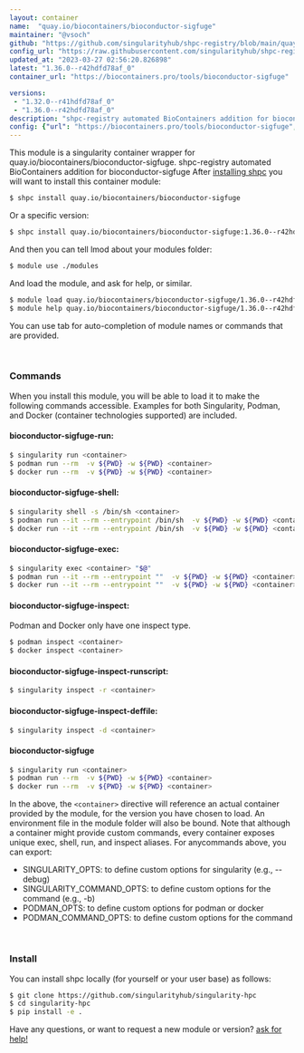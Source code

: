 ```yaml
---
layout: container
name:  "quay.io/biocontainers/bioconductor-sigfuge"
maintainer: "@vsoch"
github: "https://github.com/singularityhub/shpc-registry/blob/main/quay.io/biocontainers/bioconductor-sigfuge/container.yaml"
config_url: "https://raw.githubusercontent.com/singularityhub/shpc-registry/main/quay.io/biocontainers/bioconductor-sigfuge/container.yaml"
updated_at: "2023-03-27 02:56:20.826898"
latest: "1.36.0--r42hdfd78af_0"
container_url: "https://biocontainers.pro/tools/bioconductor-sigfuge"

versions:
 - "1.32.0--r41hdfd78af_0"
 - "1.36.0--r42hdfd78af_0"
description: "shpc-registry automated BioContainers addition for bioconductor-sigfuge"
config: {"url": "https://biocontainers.pro/tools/bioconductor-sigfuge", "maintainer": "@vsoch", "description": "shpc-registry automated BioContainers addition for bioconductor-sigfuge", "latest": {"1.36.0--r42hdfd78af_0": "sha256:b780d9a17811df414dbd219788248eb024a3f2386d581004833f6e161e8045e5"}, "tags": {"1.32.0--r41hdfd78af_0": "sha256:310f5b8f9a90f01d53c1f2e1eec674ac7586bc724d096d64e80736869988ac8c", "1.36.0--r42hdfd78af_0": "sha256:b780d9a17811df414dbd219788248eb024a3f2386d581004833f6e161e8045e5"}, "docker": "quay.io/biocontainers/bioconductor-sigfuge"}
---
```


This module is a singularity container wrapper for quay.io/biocontainers/bioconductor-sigfuge.
shpc-registry automated BioContainers addition for bioconductor-sigfuge
After [installing shpc](#install) you will want to install this container module:


```bash
$ shpc install quay.io/biocontainers/bioconductor-sigfuge
```

Or a specific version:

```bash
$ shpc install quay.io/biocontainers/bioconductor-sigfuge:1.36.0--r42hdfd78af_0
```

And then you can tell lmod about your modules folder:

```bash
$ module use ./modules
```

And load the module, and ask for help, or similar.

```bash
$ module load quay.io/biocontainers/bioconductor-sigfuge/1.36.0--r42hdfd78af_0
$ module help quay.io/biocontainers/bioconductor-sigfuge/1.36.0--r42hdfd78af_0
```

You can use tab for auto-completion of module names or commands that are provided.

<br>

### Commands

When you install this module, you will be able to load it to make the following commands accessible.
Examples for both Singularity, Podman, and Docker (container technologies supported) are included.

#### bioconductor-sigfuge-run:

```bash
$ singularity run <container>
$ podman run --rm  -v ${PWD} -w ${PWD} <container>
$ docker run --rm  -v ${PWD} -w ${PWD} <container>
```

#### bioconductor-sigfuge-shell:

```bash
$ singularity shell -s /bin/sh <container>
$ podman run --it --rm --entrypoint /bin/sh  -v ${PWD} -w ${PWD} <container>
$ docker run --it --rm --entrypoint /bin/sh  -v ${PWD} -w ${PWD} <container>
```

#### bioconductor-sigfuge-exec:

```bash
$ singularity exec <container> "$@"
$ podman run --it --rm --entrypoint ""  -v ${PWD} -w ${PWD} <container> "$@"
$ docker run --it --rm --entrypoint ""  -v ${PWD} -w ${PWD} <container> "$@"
```

#### bioconductor-sigfuge-inspect:

Podman and Docker only have one inspect type.

```bash
$ podman inspect <container>
$ docker inspect <container>
```

#### bioconductor-sigfuge-inspect-runscript:

```bash
$ singularity inspect -r <container>
```

#### bioconductor-sigfuge-inspect-deffile:

```bash
$ singularity inspect -d <container>
```



#### bioconductor-sigfuge

```bash
$ singularity run <container>
$ podman run --rm  -v ${PWD} -w ${PWD} <container>
$ docker run --rm  -v ${PWD} -w ${PWD} <container>
```


In the above, the `<container>` directive will reference an actual container provided
by the module, for the version you have chosen to load. An environment file in the
module folder will also be bound. Note that although a container
might provide custom commands, every container exposes unique exec, shell, run, and
inspect aliases. For anycommands above, you can export:

 - SINGULARITY_OPTS: to define custom options for singularity (e.g., --debug)
 - SINGULARITY_COMMAND_OPTS: to define custom options for the command (e.g., -b)
 - PODMAN_OPTS: to define custom options for podman or docker
 - PODMAN_COMMAND_OPTS: to define custom options for the command

<br>

### Install

You can install shpc locally (for yourself or your user base) as follows:

```bash
$ git clone https://github.com/singularityhub/singularity-hpc
$ cd singularity-hpc
$ pip install -e .
```

Have any questions, or want to request a new module or version? [ask for help!](https://github.com/singularityhub/singularity-hpc/issues)